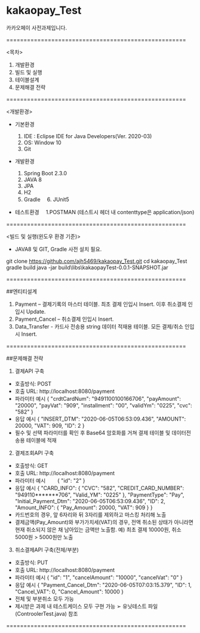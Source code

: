 # kakaopay_Test
카카오페이 사전과제입니다.

====================================================

<목차>

1. 개발환경
2. 빌드 및 실행
3. 테이블설계
4. 문제해결 전략

====================================================

<개발환경>

* 기본환경
  1. IDE : Eclipse IDE for Java Developers(Ver. 2020-03)
  2. OS: Window 10
  3. Git

* 개발환경
  1. Spring Boot 2.3.0
  2. JAVA 8
  3. JPA
  4. H2
  5. Gradle
　6. JUnit5
　
* 테스트환경
　1.POSTMAN (테스트시 헤더 내 contenttype은 application/json)

====================================================

<빌드 및 실행(윈도우 환경 기준)>
* JAVA8 및 GIT, Gradle 사전 설치 필요.

git clone https://github.com/ajh5469/kakaopay_Test.git
cd kakaopay_Test
gradle build
java -jar build\libs\kakaopayTest-0.0.1-SNAPSHOT.jar

====================================================

##엔티티설계

 1. Payment – 결제기록의 마스터 테이블. 최초 결제 인입시 Insert. 이후 취소결제 인입시 Update.
 2. Payment_Cancel – 취소결제 인입시 Insert.
 3. Data_Transfer - 카드사 전송용 string 데이터 적재용 테이블. 모든 결제/취소 인입시 Insert.

====================================================

##문제해결 전략

1. 결제API 구축
* 호출방식: POST
* 호출 URL: http://localhost:8080/payment
* 파라미터 예시
{
	"crdtCardNum": "9491100100166706",
	"payAmount": "20000",
	"payVat": "909",
	"installment": "00",
	"validYm": "0225",
	"cvc": "582"
}
* 응답 예시
{
    "INSERT_DTM": "2020-06-05T06:53:09.436",
    "AMOUNT": 20000,
    "VAT": 909,
    "ID": 2
}
* 필수 및 선택 파라미터를 확인 후 Base64 암호화를 거쳐 결제 테이블 및 데이터전송용 테이블에 적재

2. 결제조회API 구축
* 호출방식: GET
* 호출 URL:  http://localhost:8080/payment
* 파라미터 예시
　　{
	"id": "2"
}
* 응답 예시
{
    "CARD_INFO": {
        "CVC": "582",
        "CREDIT_CARD_NUMBER": "949110*******706",
        "Valid_YM": "0225"
    },
    "PaymentType": "Pay",
    "Initial_Payment_Dtm": "2020-06-05T06:53:09.436",
    "ID": 2,
    "Amount_INFO": {
        "Pay_Amount": 20000,
        "VAT": 909
    }
}
* 카드번호의 경우, 앞 6자리와 뒤 3자리를 제외하고 마스킹 처리해 노출
* 결제금액(Pay_Amount)와 부가가치세(VAT)의 경우, 전액 취소된 상태가 아니라면 현재 취소되지 않은 채 남아있는 금액만 노출함.
예) 최초 결제 10000원, 취소 5000원 > 5000원만 노출

3. 취소결제API 구축(전체/부분)
* 호출방식: PUT
* 호출 URL: http://localhost:8080/payment
* 파라미터 예시
{
	"id": "1",
	"cancelAmount": "10000",
	"cancelVat": "0"
}
* 응답 예시
{
    "Payment_Cancel_Dtm": "2020-06-05T07:03:15.379",
    "ID": 1,
    "Cancel_VAT": 0,
    "Cancel_Amount": 10000
}
* 전체 및 부분취소 모두 가능
* 제시받은 과제 내 테스트케이스 모두 구현 가능
➢ 유닛테스트 파일(ControolerTest.java) 참조

====================================================

